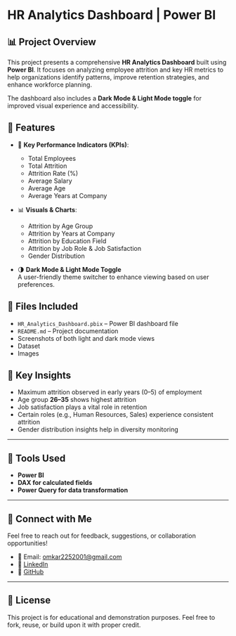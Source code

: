 # HR Analytics Dashboard | Power BI

## 📊 Project Overview

This project presents a comprehensive **HR Analytics Dashboard** built using **Power BI**. It focuses on analyzing employee attrition and key HR metrics to help organizations identify patterns, improve retention strategies, and enhance workforce planning.

The dashboard also includes a **Dark Mode & Light Mode toggle** for improved visual experience and accessibility.

## 🚀 Features

- 📌 **Key Performance Indicators (KPIs)**:  
  - Total Employees  
  - Total Attrition  
  - Attrition Rate (%)  
  - Average Salary  
  - Average Age  
  - Average Years at Company  

- 📊 **Visuals & Charts**:  
  - Attrition by Age Group  
  - Attrition by Years at Company  
  - Attrition by Education Field  
  - Attrition by Job Role & Job Satisfaction  
  - Gender Distribution  

- 🌗 **Dark Mode & Light Mode Toggle**  
  A user-friendly theme switcher to enhance viewing based on user preferences.

## 📁 Files Included

- `HR_Analytics_Dashboard.pbix` – Power BI dashboard file  
- `README.md` – Project documentation  
- Screenshots of both light and dark mode views
- Dataset
- Images

## 🧠 Key Insights

- Maximum attrition observed in early years (0–5) of employment  
- Age group **26–35** shows highest attrition  
- Job satisfaction plays a vital role in retention  
- Certain roles (e.g., Human Resources, Sales) experience consistent attrition  
- Gender distribution insights help in diversity monitoring

---

## 📌 Tools Used

- **Power BI**
- **DAX for calculated fields**
- **Power Query for data transformation**

---

## 🔗 Connect with Me

Feel free to reach out for feedback, suggestions, or collaboration opportunities!

- 📧 Email: omkar2252001@gmail.com 
- 💼 [LinkedIn](https://linkedin.com/in/omkar-patne-504b97252)  
- 🐙 [GitHub](https://github.com/OmkarPatne22)

---

## 📎 License

This project is for educational and demonstration purposes. Feel free to fork, reuse, or build upon it with proper credit.


